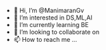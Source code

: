 - 👋 Hi, I’m @ManimaranGv
- 👀 I’m interested in DS,ML,AI
- 🌱 I’m currently learning BE
- 💞️ I’m looking to collaborate on 
- 📫 How to reach me ...

<!---
ManimaranGv/ManimaranGv is a ✨ special ✨ repository because its `README.md` (this file) appears on your GitHub profile.
You can click the Preview link to take a look at your changes.
--->
